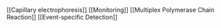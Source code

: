 [[Capillary electrophoresis]]
[[Monitoring]]
[[Multiplex Polymerase Chain Reaction]]
[[Event-specific Detection]]
